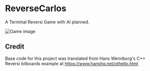 # ReverseCarlos
A Terminal Reversi Game with AI planned.

![Game image](https://i.imgur.com/4ZcKczB.png)

## Credit
Base code for this project was translated from Hans Wennborg's C++ Reversi bitboards example at https://www.hanshq.net/othello.html

